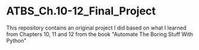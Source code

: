 # ATBS_Ch.10-12_Final_Project
This repository contains an original project I did based on what I learned from Chapters 10, 11 and 12 from the book "Automate The Boring Stuff With Python"
